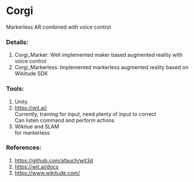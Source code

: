 # Corgi   
   
Markerless AR combined with voice control   

### Details:   
1. Corgi_Marker: Well implemented maker based augmented reality with voice control   
2. Corgi_Markerless: Implemented markerless augmented reality based on Wikitude SDK   
   
### Tools:   
1. Unity   
2. https://wit.ai/   
Currently, training for input, need plenty of input to correct   
Can listen command and perform actions  
3. Wikitue and SLAM    
for markerless
   
### References:   
1. https://github.com/afauch/wit3d   
2. https://wit.ai/docs   
3. https://www.wikitude.com/   
